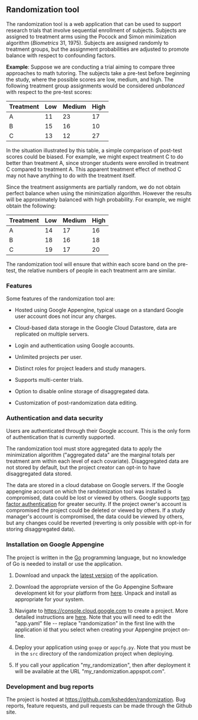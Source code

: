 ## Randomization tool

The randomization tool is a web application that can be used to
support research trials that involve sequential enrollment of
subjects.  Subjects are assigned to treatment arms using the Pocock
and Simon minimization algorithm (<em>Biometrics</em> 31, 1975).
Subjects are assigned randomly to treatment groups, but the assignment
probabilities are adjusted to promote balance with respect to
confounding factors.

__Example__: Suppose we are conducting a trial aiming to compare three
approaches to math tutoring.  The subjects take a pre-test before
beginning the study, where the possible scores are low, medium, and
high.  The following treatment group assignments would be considered
*unbalanced* with respect to the pre-test scores:

| Treatment | Low   | Medium | High |
|-----------|-------|--------|------|
| A         |  11   | 23     |  17  |
| B         |  15   | 16     |  10  |
| C         |  13   | 12     |  27  |

In the situation illustrated by this table, a simple comparison of
post-test scores could be biased.  For example, we might expect
treatment C to do better than treatment A, since stronger students
were enrolled in treatment C compared to treatment A.  This apparent
treatment effect of method C may not have anything to do with the
treatment itself.

Since the treatment assignments are partially random, we do not obtain
perfect balance when using the minimization algorithm.  However the
results will be approximately balanced with high probability.  For
example, we might obtain the following:

| Treatment | Low   | Medium | High |
|-----------|-------|--------|------|
| A         |  14   | 17     |  16  |
| B         |  18   | 16     |  18  |
| C         |  19   | 17     |  20  |


The randomization tool will ensure that within each score band on the
pre-test, the relative numbers of people in each treatment arm are
similar.

### Features

Some features of the randomization tool are:

* Hosted using Google Appengine, typical usage on a standard Google
  user account does not incur any charges.

* Cloud-based data storage in the Google Cloud Datastore, data are
  replicated on multiple servers.

* Login and authentication using Google accounts.

* Unlimited projects per user.

* Distinct roles for project leaders and study managers.

* Supports multi-center trials.

* Option to disable online storage of disaggregated data.

* Customization of post-randomization data editing.


### Authentication and data security

Users are authenticated through their Google account.  This is the
only form of authentication that is currently supported.

The randomization tool must store aggregated data to apply the
minimization algorithm ("aggregated data" are the marginal totals per
treatment arm within each level of each covariate).  Disaggregated
data are not stored by default, but the project creator can opt-in to
have disaggregated data stored.

The data are stored in a cloud database on Google servers.  If the
Google appengine account on which the randomization tool was installed
is compromised, data could be lost or viewed by others.  Google
supports [two factor
authentication](https://www.google.com/landing/2step/) for greater
security.  If the project owner's account is compromised the project
could be deleted or viewed by others.  If a study manager's account is
compromised, the data could be viewed by others, but any changes could
be reverted (reverting is only possible with opt-in for storing
disaggregated data).

### Installation on Google Appengine

The project is written in the [Go](golang.org) programming language,
but no knowledge of Go is needed to install or use the application.

1. Download and unpack the [latest
version](https://github.com/kshedden/randomization/archive/master.zip)
of the application.

2. Download the appropriate version of the Go Appengine Software
development kit for your platform from
[here](https://cloud.google.com/appengine/downloads#Google_App_Engine_SDK_for_Go).
Unpack and install as appropriate for your system.

3. Navigate to https://console.cloud.google.com to create a project.
More detailed instructions are
[here](https://cloud.google.com/appengine/docs/go/gettingstarted/uploading).
Note that you will need to edit the "app.yaml" file -- replace
"randomization" in the first line with the application id that you
select when creating your Appengine project on-line.

4. Deploy your application using `goapp` or `appcfg.py`.  Note that
you must be in the `src` directory of the randomization project when
deploying.

5. If you call your application "my_randomization", then after
deployment it will be available at the URL
"my_randomization.appspot.com".

### Development and bug reports

The project is hosted at https://github.com/kshedden/randomization.
Bug reports, feature requests, and pull requests can be made through
the Github site.